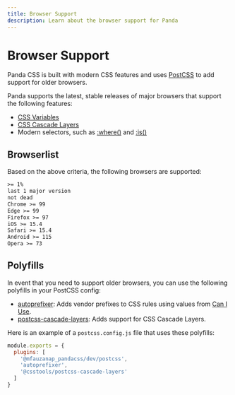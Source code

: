 ```yaml
---
title: Browser Support
description: Learn about the browser support for Panda
---
```


# Browser Support

Panda CSS is built with modern CSS features and uses [PostCSS](https://postcss.org/) to add support for older browsers.

Panda supports the latest, stable releases of major browsers that support the following features:

- [CSS Variables](https://caniuse.com/#feat=css-variables)
- [CSS Cascade Layers](https://caniuse.com/css-variables)
- Modern selectors, such as [:where()](https://caniuse.com/mdn-css_selectors_where) and [:is()](https://caniuse.com/css-matches-pseudo)

## Browserlist

Based on the above criteria, the following browsers are supported:

```txt
>= 1%
last 1 major version
not dead
Chrome >= 99
Edge >= 99
Firefox >= 97
iOS >= 15.4
Safari >= 15.4
Android >= 115
Opera >= 73
```

## Polyfills

In event that you need to support older browsers, you can use the following polyfills in your PostCSS config:

- [autoprefixer](https://github.com/postcss/autoprefixer): Adds vendor prefixes to CSS rules using values from [Can I Use](https://caniuse.com/).
- [postcss-cascade-layers](https://www.npmjs.com/package/@csstools/postcss-cascade-layers): Adds support for CSS Cascade Layers.

Here is an example of a `postcss.config.js` file that uses these polyfills:

```js
module.exports = {
  plugins: [
    '@mfauzanap_pandacss/dev/postcss',
    'autoprefixer',
    '@csstools/postcss-cascade-layers'
  ]
}
```
